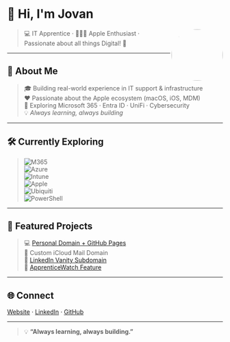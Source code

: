 # 👋 Hi, I'm Jovan  
<img align="right" src="https://github.com/jovandhillon17.png" width="120" style="border-radius:50%;" />

> 💻 IT Apprentice · 👨🏽‍💻 Apple Enthusiast · Passionate about all things Digital! 🚀

---

## 🚀 About Me  
> 🎓 Building real-world experience in IT support & infrastructure  
> ❤️ Passionate about the Apple ecosystem (macOS, iOS, MDM)  
> 📖 Exploring Microsoft 365 · Entra ID · UniFi · Cybersecurity  
> 💡 *Always learning, always building*  

---

## 🛠️ Currently Exploring  
> ![M365](https://img.shields.io/badge/Microsoft%20365-0078D4?style=flat-square&logo=microsoft&logoColor=white)  
> ![Azure](https://img.shields.io/badge/Entra%20ID-0089D6?style=flat-square&logo=microsoftazure&logoColor=white)  
> ![Intune](https://img.shields.io/badge/Intune-0078D4?style=flat-square&logo=microsoft&logoColor=white)  
> ![Apple](https://img.shields.io/badge/Apple-000000?style=flat-square&logo=apple&logoColor=white)  
> ![Ubiquiti](https://img.shields.io/badge/Ubiquiti-0559C9?style=flat-square&logo=ubiquiti&logoColor=white)  
> ![PowerShell](https://img.shields.io/badge/PowerShell-5391FE?style=flat-square&logo=powershell&logoColor=white)  

---

## 📌 Featured Projects  
> 💻 [Personal Domain + GitHub Pages](https://jovandhillon.com)  
> 📧 Custom iCloud Mail Domain  
> 🔗 [LinkedIn Vanity Subdomain](https://linkedin.jovandhillon.com)  
> 📰 [ApprenticeWatch Feature](https://apprenticewatch.com/resources/what-starting-my-it-apprenticeship-taught-me)  

---

## 🌐 Connect  
[Website](https://jovandhillon.com) · [LinkedIn](https://linkedin.jovandhillon.com) · [GitHub](https://github.com/jovandhillon17)

---

> 💡 **“Always learning, always building.”**